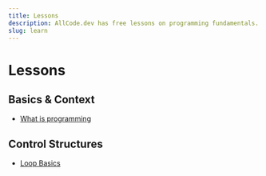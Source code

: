 ```yaml
---
title: Lessons
description: AllCode.dev has free lessons on programming fundamentals.  Always free.  No registration.  Just learn.
slug: learn
---
```


# Lessons

## Basics &amp; Context

* [What is programming](/learn/what-is-programming/)

## Control Structures

* [Loop Basics](/learn/loop-basics/)

